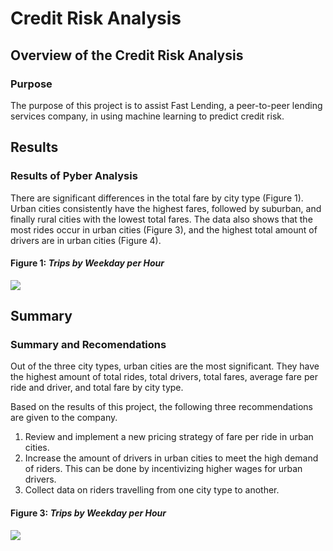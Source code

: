 # Credit Risk Analysis

## Overview of the Credit Risk Analysis

### Purpose

The purpose of this project is to assist Fast Lending, a peer-to-peer lending services company, in using machine learning to predict credit risk. 


## Results 

### Results of Pyber Analysis  

There are significant differences in the total fare by city type (Figure 1). Urban cities consistently have the highest fares, followed by suburban, and finally rural cities with the lowest total fares. The data also shows that the most rides occur in urban cities (Figure 3), and the highest total amount of drivers are in urban cities (Figure 4).

#### Figure 1: *Trips by Weekday per Hour*
![](Resources/Total_fare_by_city_type.png)  





## Summary

### Summary and Recomendations

 Out of the three city types, urban cities are the most significant. They have the highest amount of total rides, total drivers, total fares, average fare per ride and driver, and total fare by city type.  
 
 Based on the results of this project, the following three recommendations are given to the company.

 1. Review and implement a new pricing strategy of fare per ride in urban cities. 
 2. Increase the amount of drivers in urban cities to meet the high demand of riders. This can be done by incentivizing higher wages for urban drivers.
 3. Collect data on riders travelling from one city type to another.

 







#### Figure 3: *Trips by Weekday per Hour*
![](/images/trips_by_weekday_per_hour.png)